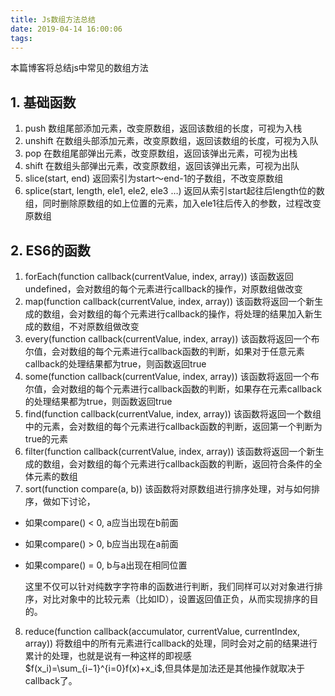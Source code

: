 ```yaml
---
title: Js数组方法总结
date: 2019-04-14 16:00:06
tags:
---
```


本篇博客将总结js中常见的数组方法
<!--more-->

## 1. 基础函数

1. push
数组尾部添加元素，改变原数组，返回该数组的长度，可视为入栈
2. unshift
在数组头部添加元素，改变原数组，返回该数组的长度，可视为入队
3. pop
在数组尾部弹出元素，改变原数组，返回该弹出元素，可视为出栈
4. shift
在数组头部弹出元素，改变原数组，返回该弹出元素，可视为出队
5. slice(start, end)
返回索引为start～end-1的子数组，不改变原数组
6. splice(start, length, ele1, ele2, ele3 …)
返回从索引start起往后length位的数组，同时删除原数组的如上位置的元素，加入ele1往后传入的参数，过程改变原数组

## 2. ES6的函数

1. forEach(function callback(currentValue, index, array))
该函数返回undefined，会对数组的每个元素进行callback的操作，对原数组做改变
2. map(function callback(currentValue, index, array))
该函数将返回一个新生成的数组，会对数组的每个元素进行callback的操作，将处理的结果加入新生成的数组，不对原数组做改变
3. every(function callback(currentValue, index, array))
该函数将返回一个布尔值，会对数组的每个元素进行callback函数的判断，如果对于任意元素callback的处理结果都为true，则函数返回true
4. some(function callback(currentValue, index, array))
该函数将返回一个布尔值，会对数组的每个元素进行callback函数的判断，如果存在元素callback的处理结果都为true，则函数返回true
5. find(function callback(currentValue, index, array))
该函数将返回一个数组中的元素，会对数组的每个元素进行callback函数的判断，返回第一个判断为true的元素
6. filter(function callback(currentValue, index, array))
该函数将返回一个新生成的数组，会对数组的每个元素进行callback函数的判断，返回符合条件的全体元素的数组
7. sort(function compare(a, b))
该函数将对原数组进行排序处理，对与如何排序，做如下讨论，

- 如果compare() < 0, a应当出现在b前面
- 如果compare() > 0, b应当出现在a前面
- 如果compare() = 0, b与a出现在相同位置

    这里不仅可以针对纯数字字符串的函数进行判断，我们同样可以对对象进行排序，对比对象中的比较元素（比如ID），设置返回值正负，从而实现排序的目的。

8. reduce(function callback(accumulator, currentValue, currentIndex, array)) 将数组中的所有元素进行callback的处理，同时会对之前的结果进行累计的处理，也就是说有一种这样的即视感$f(x_i)=\sum_{i−1}^{i=0}f(x)+x_i$,但具体是加法还是其他操作就取决于callback了。
